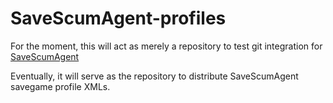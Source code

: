 # SaveScumAgent-profiles

For the moment, this will act as merely a repository to test git integration for [SaveScumAgent](https://github.com/SaveScum/SaveScumAgent)

Eventually, it will serve as the repository to distribute SaveScumAgent savegame profile XMLs. 
